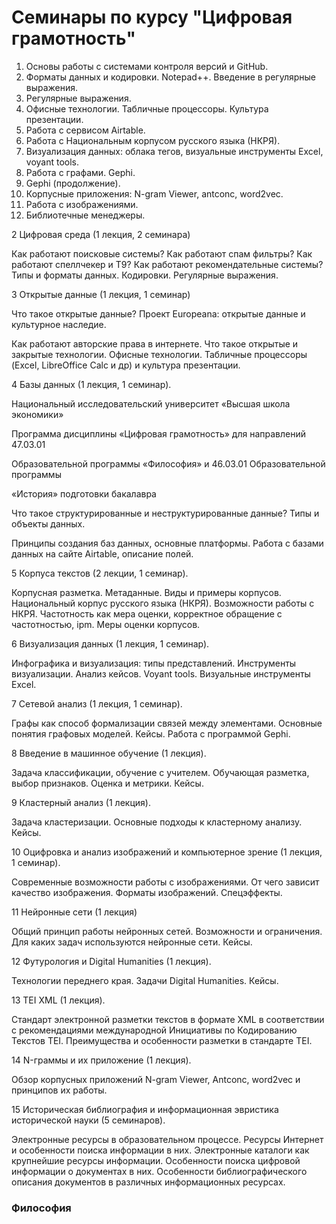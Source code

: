 # Семинары по курсу "Цифровая грамотность"

1. Основы работы с системами контроля версий и GitHub.
2. Форматы данных и кодировки. Notepad++. Введение в регулярные выражения.
3. Регулярные выражения. 
4. Офисные технологии. Табличные процессоры. Культура презентации.
5. Работа с сервисом Airtable.
6. Работа с Национальным корпусом русского языка \(НКРЯ\).
7. Визуализация данных: облака тегов, визуальные инструменты Excel, voyant tools.
8. Работа с графами. Gephi.
9. Gephi \(продолжение\).
10. Корпусные приложения: N-gram Viewer, antconc, word2vec.
11. Работа с изображениями.
12. Библиотечные менеджеры. 

2 Цифровая среда \(1 лекция, 2 семинара\)

Как работают поисковые системы? Как работают спам фильтры? Как работают спеллчекер и T9? Как работают рекомендательные системы? Типы и форматы данных. Кодировки. Регулярные выражения.

3 Открытые данные \(1 лекция, 1 семинар\)

Что такое открытые данные? Проект Europeana: открытые данные и культурное наследие.

Как работают авторские права в интернете. Что такое открытые и закрытые технологии. Офисные технологии. Табличные процессоры \(Excel, LibreOffice Calc и др\) и культура презентации.

4 Базы данных \(1 лекция, 1 семинар\).

Национальный исследовательский университет «Высшая школа экономики»

Программа дисциплины «Цифровая грамотность» для направлений 47.03.01

Образовательной программы «Философия» и 46.03.01 Образовательной программы

«История» подготовки бакалавра

Что такое структурированные и неструктурированные данные? Типы и объекты данных.

Принципы создания баз данных, основные платформы. Работа с базами данных на сайте Airtable, описание полей.

5 Корпуса текстов \(2 лекции, 1 семинар\).

Корпусная разметка. Метаданные. Виды и примеры корпусов. Национальный корпус русского языка \(НКРЯ\). Возможности работы с НКРЯ. Частотность как мера оценки, корректное обращение с частотностью, ipm. Меры оценки корпусов.

6 Визуализация данных \(1 лекция, 1 семинар\).

Инфографика и визуализация: типы представлений. Инструменты визуализации. Анализ кейсов. Voyant tools. Визуальные инструменты Excel.

7 Сетевой анализ \(1 лекция, 1 семинар\).

Графы как способ формализации связей между элементами. Основные понятия графовых моделей. Кейсы. Работа с программой Gephi.

8 Введение в машинное обучение \(1 лекция\).

Задача классификации, обучение с учителем. Обучающая разметка, выбор признаков. Оценка и метрики. Кейсы.

9 Кластерный анализ \(1 лекция\).

Задача кластеризации. Основные подходы к кластерному анализу. Кейсы.

10 Оцифровка и анализ изображений и компьютерное зрение \(1 лекция, 1 семинар\).

Современные возможности работы с изображениями. От чего зависит качество изображения. Форматы изображений. Спецэффекты.

11 Нейронные сети \(1 лекция\)

Общий принцип работы нейронных сетей. Возможности и ограничения. Для каких задач используются нейронные сети. Кейсы.

12 Футурология и Digital Humanities \(1 лекция\).

Технологии переднего края. Задачи Digital Humanities. Кейсы.

13 TEI XML \(1 лекция\).

Стандарт электронной разметки текстов в формате XML в соответствии с рекомендациями международной Инициативы по Кодированию Текстов TEI. Преимущества и особенности разметки в стандарте TEI.

14 N-граммы и их приложение \(1 лекция\).

Обзор корпусных приложений N-gram Viewer, Antconc, word2vec и принципов их работы.

15 Историческая библиография и информационная эвристика исторической науки \(5 семинаров\).

Электронные ресурсы в образовательном процессе. Ресурсы Интернет и особенности поиска информации в них. Электронные каталоги как крупнейшие ресурсы информации. Особенности поиска цифровой информации о документах в них. Особенности библиографического описания документов в различных информационных ресурсах.

### Философия







